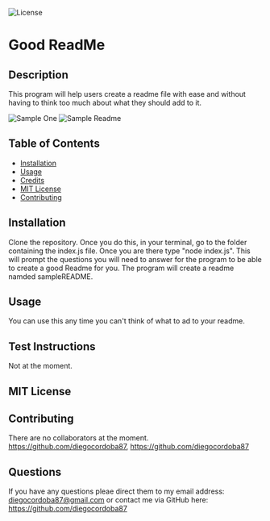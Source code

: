 ![License](https://img.shields.io/badge/License-MIT-red)

# Good ReadMe

## Description
This program will help users create a readme file with ease and without having to think too much about what they should add to it.

![Sample One](gifs/samplegifOne.gif)
![Sample Readme](gifs/sampleReadMegif.gif)

## Table of Contents 
* [Installation](#installation)
* [Usage](#usage)
* [Credits](#credits)
* [MIT License](#MIT-License)
* [Contributing](#Contributing)


## Installation
Clone the repository. Once you do this, in your terminal, go to the folder containing the index.js file. Once you are there type "node index.js".  This will prompt the questions you will need to answer for the program to be able to create a good Readme for you.  The program will create a readme namded sampleREADME.


## Usage 
You can use this any time you can't think of what to ad to your readme.


## Test Instructions

Not at the moment.


## MIT License


## Contributing

 There are no collaborators at the moment. https://github.com/diegocordoba87, https://github.com/diegocordoba87

## Questions

If you have any questions pleae direct them to my email address: diegocordoba87@gmail.com or contact me via GitHub here: https://github.com/diegocordoba87